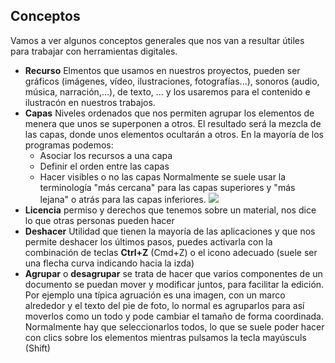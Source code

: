 ## Conceptos

Vamos a ver algunos conceptos generales que nos van a resultar útiles para trabajar con herramientas digitales.

* **Recurso** Elmentos que usamos en nuestros proyectos, pueden ser gráficos (imágenes, vídeo, ilustraciones, fotografías...), sonoros (audio, música, narración,...), de texto, ... y los usaremos para el contenido e ilustracón en nuestros trabajos. 
* **Capas** Niveles ordenados que nos permiten agrupar los elementos de menera que unos se superponen a otros. El resultado será la mezcla de las capas, donde unos elementos ocultarán a otros. En la mayoría de los programas podemos:  
    - Asociar los recursos a una capa
    - Definir el orden entre las capas
    - Hacer visibles o no las capas
Normalmente se suele usar la terminología "más cercana" para las capas superiores y "más lejana" o atrás para las capas inferiores.
![](https://github.com/javacasm/Iniciacion-Herramientas-Digitales-Aula/blob/main/images/capas.gif)
* **Licencia** permiso y derechos que tenemos sobre un material, nos dice lo que otras personas pueden hacer
* **Deshacer** Utilidad que tienen la mayoría de las aplicaciones y que nos permite deshacer los últimos pasos, puedes activarla con la combinación de teclas **Ctrl+Z** (Cmd+Z) o el icono adecuado (suele ser una flecha curva indicando hacia la izda)
* **Agrupar** o **desagrupar** se trata de hacer que varios componentes de un documento se puedan mover y modificar juntos, para facilitar la edición. Por ejemplo una típica agruación es una imagen, con un marco alrededor y el texto del pie de foto, lo normal es agruparlos para así moverlos como un todo y pode cambiar el tamaño de forma coordinada. Normalmente hay que seleccionarlos todos, lo que se suele poder hacer con clics sobre los elementos mientras pulsamos la tecla mayúsculs (Shift)
